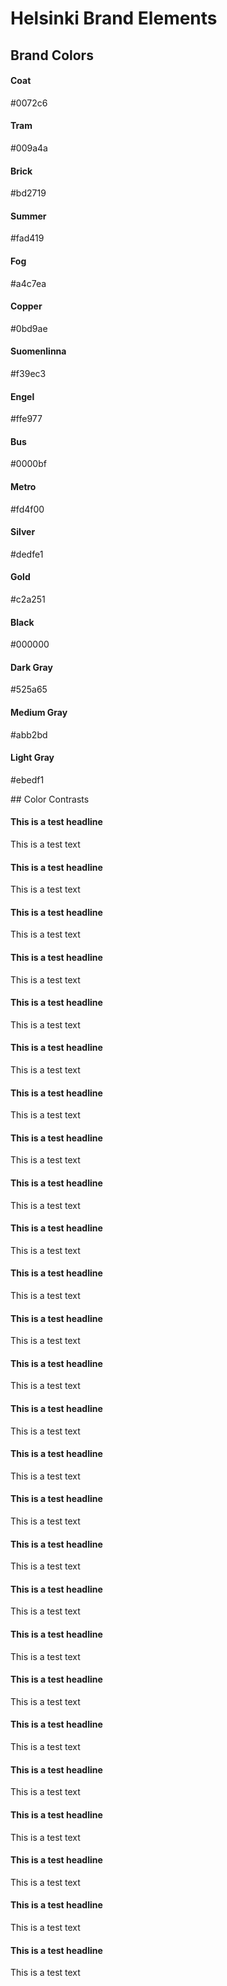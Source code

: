 # Helsinki Brand Elements

## Brand Colors
<div class="bs-component">
  <div class="row">
    <div class="col-xs-6 col-md-3">
      <div class="panel panel-default panel--color">
      <div class="panel-heading bg--coat" src="..."></div>
      <div class="panel-body panel-body--">
        <h4 class="card-title">Coat</h4>
        <p class="card-text text-muted">#0072c6</p>
      </div>
    </div>
    </div>
    <div class="col-xs-6 col-md-3">
      <div class="panel panel-default panel--color">
      <div class="panel-heading bg--tram" src="..."></div>
      <div class="panel-body panel-body--">
        <h4 class="card-title">Tram</h4>
        <p class="card-text text-muted">#009a4a</p>
      </div>
    </div>
    </div>
    <div class="col-xs-6 col-md-3">
      <div class="panel panel-default panel--color">
      <div class="panel-heading bg--brick" src="..."></div>
      <div class="panel-body panel-body--">
        <h4 class="card-title">Brick</h4>
        <p class="card-text text-muted">#bd2719</p>
      </div>
    </div>
    </div>
    <div class="col-xs-6 col-md-3">
      <div class="panel panel-default panel--color">
      <div class="panel-heading bg--summer" src="..."></div>
      <div class="panel-body panel-body--">
        <h4 class="card-title">Summer</h4>
        <p class="card-text text-muted">#fad419</p>
      </div>
    </div>
  </div>
  </div>
  <div class="row">
    <div class="col-xs-6 col-md-3">
      <div class="panel panel-default panel--color">
        <div class="panel-heading bg--fog" src="..."></div>
        <div class="panel-body panel-body--">
          <h4 class="card-title">Fog</h4>
          <p class="card-text text-muted">#a4c7ea</p>
        </div>
      </div>
    </div>
    <div class="col-xs-6 col-md-3">
      <div class="panel panel-default panel--color">
        <div class="panel-heading bg--copper" src="..."></div>
        <div class="panel-body panel-body--">
          <h4 class="card-title">Copper</h4>
          <p class="card-text text-muted">#0bd9ae</p>
        </div>
      </div>
    </div>
    <div class="col-xs-6 col-md-3">
      <div class="panel panel-default panel--color">
      <div class="panel-heading bg--suomenlinna" src="..."></div>
      <div class="panel-body panel-body--">
        <h4 class="card-title">Suomenlinna</h4>
        <p class="card-text text-muted">#f39ec3</p>
      </div>
    </div>
    </div>
    <div class="col-xs-6 col-md-3">
      <div class="panel panel-default panel--color">
      <div class="panel-heading bg--engel" src="..."></div>
      <div class="panel-body panel-body--">
        <h4 class="card-title">Engel</h4>
        <p class="card-text text-muted">#ffe977</p>
      </div>
    </div>
    </div>
  </div>
  <div class="row">
    <div class="col-xs-6 col-md-3">
      <div class="panel panel-default panel--color">
        <div class="panel-heading bg--bus" src="..."></div>
        <div class="panel-body panel-body--">
          <h4 class="card-title">Bus</h4>
          <p class="card-text text-muted">#0000bf</p>
        </div>
      </div>
    </div>
    <div class="col-xs-6 col-md-3">
      <div class="panel panel-default panel--color">
      <div class="panel-heading bg--metro" src="..."></div>
      <div class="panel-body panel-body--">
        <h4 class="card-title">Metro</h4>
        <p class="card-text text-muted">#fd4f00</p>
      </div>
    </div>
    </div>
    <div class="col-xs-6 col-md-3">
      <div class="panel panel-default panel--color">
      <div class="panel-heading bg--silver" src="..."></div>
      <div class="panel-body panel-body--">
        <h4 class="card-title">Silver</h4>
        <p class="card-text text-muted">#dedfe1</p>
      </div>
    </div>
    </div>
    <div class="col-xs-6 col-md-3">
      <div class="panel panel-default panel--color">
      <div class="panel-heading bg--gold" src="..."></div>
      <div class="panel-body panel-body--">
        <h4 class="card-title">Gold</h4>
        <p class="card-text text-muted">#c2a251</p>
      </div>
    </div>
    </div>
  </div>
  <div class="row">
    <div class="col-xs-6 col-md-3">
      <div class="panel panel-default panel--color">
        <div class="panel-heading bg--black" src="..."></div>
        <div class="panel-body panel-body--">
          <h4 class="card-title">Black</h4>
          <p class="card-text text-muted">#000000</p>
        </div>
      </div>
    </div>
    <div class="col-xs-6 col-md-3">
      <div class="panel panel-default panel--color">
      <div class="panel-heading bg--dark-gray" src="..."></div>
      <div class="panel-body panel-body--">
        <h4 class="card-title">Dark Gray</h4>
        <p class="card-text text-muted">#525a65</p>
      </div>
    </div>
    </div>
    <div class="col-xs-6 col-md-3">
      <div class="panel panel-default panel--color">
      <div class="panel-heading bg--medium-gray" src="..."></div>
      <div class="panel-body panel-body--">
        <h4 class="card-title">Medium Gray</h4>
        <p class="card-text text-muted">#abb2bd</p>
      </div>
    </div>
    </div>
    <div class="col-xs-6 col-md-3">
      <div class="panel panel-default panel--color">
      <div class="panel-heading bg--light-gray" src="..."></div>
      <div class="panel-body panel-body--l">
        <h4 class="card-title">Light Gray</h4>
        <p class="card-text text-muted">#ebedf1</p>
      </div>
    </div>
    </div>
  </div>
</div>
## Color Contrasts
<div class="bs-component">
  <div class="row">
    <div class="col-xs-6">
      <div class="well bg--white text-example text--black">
        <h4>This is a test headline</h4>
        This is a test text
      </div>
      <div class="well bg--white text-example text--coat">
        <h4>This is a test headline</h4>
        This is a test text
      </div>
      <div class="well bg--white text-example text--tram">
        <h4>This is a test headline</h4>
        This is a test text
      </div>
      <div class="well bg--white text-example text--brick">
        <h4>This is a test headline</h4>
        This is a test text
      </div>
      <div class="well bg--white text-example text--summer">
        <h4>This is a test headline</h4>
        This is a test text
      </div>
      <div class="well bg--white text-example text--fog">
        <h4>This is a test headline</h4>
        This is a test text
      </div>
      <div class="well bg--white text-example text--copper">
        <h4>This is a test headline</h4>
        This is a test text
      </div>
      <div class="well bg--white text-example text--suomenlinna">
        <h4>This is a test headline</h4>
        This is a test text
      </div>
      <div class="well bg--white text-example text--engel">
        <h4>This is a test headline</h4>
        This is a test text
      </div>
      <div class="well bg--white text-example text--bus">
        <h4>This is a test headline</h4>
        This is a test text
      </div>
      <div class="well bg--white text-example text--metro">
        <h4>This is a test headline</h4>
        This is a test text
      </div>
      <div class="well bg--white text-example text--silver">
        <h4>This is a test headline</h4>
        This is a test text
      </div>
      <div class="well bg--white text-example text--gold">
        <h4>This is a test headline</h4>
        This is a test text
      </div>
    </div>
    <div class="col-xs-6">
      <div class="well bg--black text-example text--white">
        <h4>This is a test headline</h4>
        This is a test text
      </div>
      <div class="well bg--black text-example text--coat">
        <h4>This is a test headline</h4>
        This is a test text
      </div>
      <div class="well bg--black text-example text--tram">
        <h4>This is a test headline</h4>
        This is a test text
      </div>
      <div class="well bg--black text-example text--brick">
        <h4>This is a test headline</h4>
        This is a test text
      </div>
      <div class="well bg--black text-example text--summer">
        <h4>This is a test headline</h4>
        This is a test text
      </div>
      <div class="well bg--black text-example text--fog">
        <h4>This is a test headline</h4>
        This is a test text
      </div>
      <div class="well bg--black text-example text--copper">
        <h4>This is a test headline</h4>
        This is a test text
      </div>
      <div class="well bg--black text-example text--suomenlinna">
        <h4>This is a test headline</h4>
        This is a test text
      </div>
      <div class="well bg--black text-example text--engel">
        <h4>This is a test headline</h4>
        This is a test text
      </div>
      <div class="well bg--black text-example text--bus">
        <h4>This is a test headline</h4>
        This is a test text
      </div>
      <div class="well bg--black text-example text--metro">
        <h4>This is a test headline</h4>
        This is a test text
      </div>
      <div class="well bg--black text-example text--silver">
        <h4>This is a test headline</h4>
        This is a test text
      </div>
      <div class="well bg--black text-example text--gold">
        <h4>This is a test headline</h4>
        This is a test text
      </div>
    </div>
  </div>
</div>